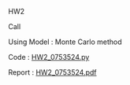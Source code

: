 HW2

Call

Using Model : Monte Carlo method

Code : [HW2_0753524.py](https://github.com/laynotena/Artificial-Intelligence-and-Financial-Technology-Practice/blob/main/HW2/HW2_0753524.py)

Report : [HW2_0753524.pdf](https://github.com/laynotena/Artificial-Intelligence-and-Financial-Technology-Practice/blob/main/HW2/HW2_0753524.pdf) 








